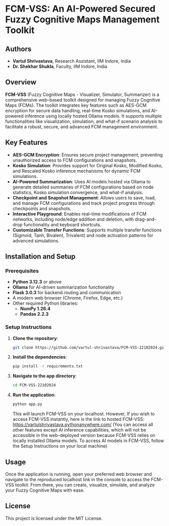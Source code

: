# FCM-VSS: An AI-Powered Secured Fuzzy Cognitive Maps Management Toolkit

## Authors
- **Vartul Shrivastava**, Research Assistant, IIM Indore, India
- **Dr. Shekhar Shukla**, Faculty, IIM Indore, India

## Overview

**FCM-VSS** (Fuzzy Cognitive Maps - Visualizer, Simulator, Summarizer) is a comprehensive web-based toolkit designed for managing Fuzzy Cognitive Maps (FCMs). The toolkit integrates key features such as AES-GCM encryption for secure data handling, real-time Kosko simulations, and AI-powered inference using locally hosted Ollama models. It supports multiple functionalities like visualization, simulation, and what-if scenario analysis to facilitate a robust, secure, and advanced FCM management environment.

## Key Features
- **AES-GCM Encryption**: Ensures secure project management, preventing unauthorized access to FCM configurations and snapshots.
- **Kosko Simulation**: Provides support for Original Kosko, Modified Kosko, and Rescaled Kosko inference mechanisms for dynamic FCM simulations.
- **AI-Powered Summarization**: Uses AI models hosted via Ollama to generate detailed summaries of FCM configurations based on node statistics, Kosko simulation convergence, and what-if analysis.
- **Checkpoint and Snapshot Management**: Allows users to save, load, and manage FCM configurations and track project progress through checkpoints and snapshots.
- **Interactive Playground**: Enables real-time modifications of FCM networks, including node/edge addition and deletion, with drag-and-drop functionality and keyboard shortcuts.
- **Customizable Transfer Functions**: Supports multiple transfer functions (Sigmoid, Tanh, Bivalent, Trivalent) and node activation patterns for advanced simulations.

## Installation and Setup

### Prerequisites
- **Python 3.12.3** or above
- **Ollama** for AI-driven summarization functionality
- **Flask 3.0.3** for backend routing and communication
- A modern web browser (Chrome, Firefox, Edge, etc.)
- Other required Python libraries:
  - **NumPy 1.26.4**
  - **Pandas 2.2.3**

### Setup Instructions
1. **Clone the repository**:
    ```bash
    git clone https://github.com/vartul-shrivastava/FCM-VSS-22102024.git
    ```
    
2. **Install the dependencies**:
    ```bash
    pip install -r requirements.txt
    ```
    
3. **Navigate to the app directory**:
    ```bash
    cd FCM-VSS-22102024
    ```
    
4. **Run the application**:
    ```bash
    python app.py
    ```
    This will launch FCM-VSS on your localhost. However, If you wish to access FCM-VSS instantly, here is the link to hosted FCM-VSS: https://vartulshrivastava.pythonanywhere.com/
    (You can access all other features except AI inference capabilities, which will not be accessible in the web-deployed version because FCM-VSS relies on locally installed Ollama models. To access AI models in FCM-VSS, follow the Setup Instructions on your local machine)
    

## Usage
Once the application is running, open your preferred web browser and navigate to the reproduced localhost link in the console to access the FCM-VSS toolkit. From there, you can create, visualize, simulate, and analyze your Fuzzy Cognitive Maps with ease.

## License
This project is licensed under the MIT License.
